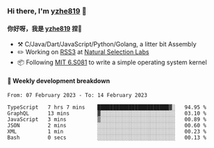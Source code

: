 ### Hi there, I'm [yzhe819](https://github.com/yzhe819) 👋

#### 你好呀，我是 [yzhe819](https://github.com/yzhe819) 捏👋

- :hammer_and_pick: C/Java/Dart/JavaScript/Python/Golang, a litter bit Assembly
- :pencil2: Working on [RSS3](https://github.com/NaturalSelectionLabs/RSS3) at [Natural Selection Labs](https://github.com/NaturalSelectionLabs)
- 📦 Following [MIT 6.S081](https://pdos.csail.mit.edu/6.S081/2020/) to write a simple operating system kernel



#### 📝 Weekly development breakdown

<!--START_SECTION:waka-->

```text
From: 07 February 2023 - To: 14 February 2023

TypeScript   7 hrs 7 mins    ███████████████████████▓░   94.95 %
GraphQL      13 mins         ▓░░░░░░░░░░░░░░░░░░░░░░░░   03.10 %
JavaScript   3 mins          ▒░░░░░░░░░░░░░░░░░░░░░░░░   00.89 %
JSON         2 mins          ░░░░░░░░░░░░░░░░░░░░░░░░░   00.60 %
XML          1 min           ░░░░░░░░░░░░░░░░░░░░░░░░░   00.23 %
Bash         0 secs          ░░░░░░░░░░░░░░░░░░░░░░░░░   00.13 %
```

<!--END_SECTION:waka-->



